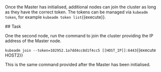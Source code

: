 Once the Master has initialised, additional nodes can join the cluster as long as they have the correct token. The tokens can be managed via `kubeadm token`, for example `kubeadm token list`{{execute}}.

## Task

One the second node, run the command to join the cluster providing the IP address of the Master node.

`kubeadm join --token=102952.1a7dd4cc8d1f4cc5 [[HOST_IP]]:6443`{{execute HOST2}}

This is the same command provided after the Master has been initialised.
